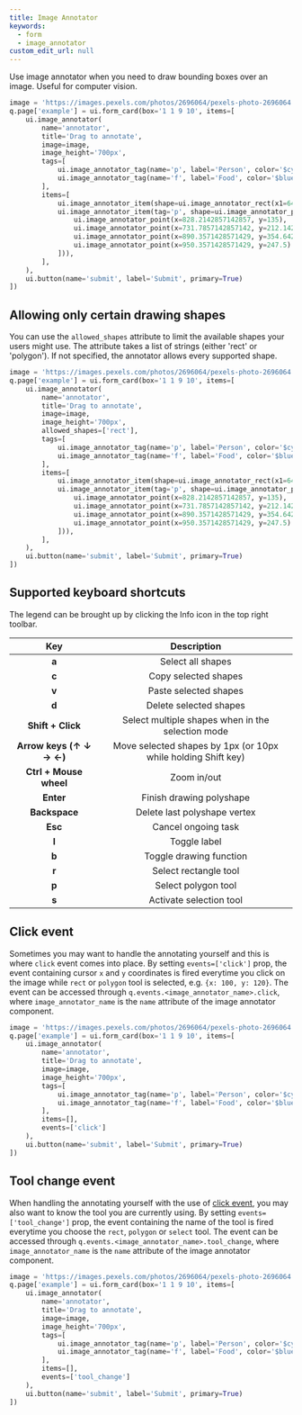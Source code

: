 ```yaml
---
title: Image Annotator
keywords:
  - form
  - image_annotator
custom_edit_url: null
---
```


Use image annotator when you need to draw bounding boxes over an image. Useful for computer vision.

```py
image = 'https://images.pexels.com/photos/2696064/pexels-photo-2696064.jpeg?auto=compress&cs=tinysrgb&w=1260&h=750&dpr=1'
q.page['example'] = ui.form_card(box='1 1 9 10', items=[
    ui.image_annotator(
        name='annotator',
        title='Drag to annotate',
        image=image,
        image_height='700px',
        tags=[
            ui.image_annotator_tag(name='p', label='Person', color='$cyan'),
            ui.image_annotator_tag(name='f', label='Food', color='$blue'),
        ],
        items=[
            ui.image_annotator_item(shape=ui.image_annotator_rect(x1=649, y1=393, x2=383, y2=25), tag='p'),
            ui.image_annotator_item(tag='p', shape=ui.image_annotator_polygon([
                ui.image_annotator_point(x=828.2142857142857, y=135),
                ui.image_annotator_point(x=731.7857142857142, y=212.14285714285714),
                ui.image_annotator_point(x=890.3571428571429, y=354.6428571428571),
                ui.image_annotator_point(x=950.3571428571429, y=247.5)
            ])),
        ],
    ),
    ui.button(name='submit', label='Submit', primary=True)
])
```

## Allowing only certain drawing shapes

You can use the `allowed_shapes` attribute to limit the available shapes your users might use. The attribute takes a list of strings (either 'rect' or 'polygon'). If not specified, the annotator allows every supported shape.

```py
image = 'https://images.pexels.com/photos/2696064/pexels-photo-2696064.jpeg?auto=compress&cs=tinysrgb&w=1260&h=750&dpr=1'
q.page['example'] = ui.form_card(box='1 1 9 10', items=[
    ui.image_annotator(
        name='annotator',
        title='Drag to annotate',
        image=image,
        image_height='700px',
        allowed_shapes=['rect'],
        tags=[
            ui.image_annotator_tag(name='p', label='Person', color='$cyan'),
            ui.image_annotator_tag(name='f', label='Food', color='$blue'),
        ],
        items=[
            ui.image_annotator_item(shape=ui.image_annotator_rect(x1=649, y1=393, x2=383, y2=25), tag='p'),
            ui.image_annotator_item(tag='p', shape=ui.image_annotator_polygon([
                ui.image_annotator_point(x=828.2142857142857, y=135),
                ui.image_annotator_point(x=731.7857142857142, y=212.14285714285714),
                ui.image_annotator_point(x=890.3571428571429, y=354.6428571428571),
                ui.image_annotator_point(x=950.3571428571429, y=247.5)
            ])),
        ],
    ),
    ui.button(name='submit', label='Submit', primary=True)
])
```

## Supported keyboard shortcuts

The legend can be brought up by clicking the Info icon in the top right toolbar.

|         **Key**          |                         **Description**                       |
|:------------------------:|:-------------------------------------------------------------:|
|          **a**           |                        Select all shapes                      |
|          **c**           |                      Copy selected shapes                     |
|          **v**           |                      Paste selected shapes                    |
|          **d**           |                     Delete selected shapes                    |
|    **Shift + Click**     |       Select multiple shapes when in the selection mode       |
| **Arrow keys (↑ ↓ → ←)** | Move selected shapes by 1px (or 10px while holding Shift key) |
|  **Ctrl + Mouse wheel**  |                          Zoom in/out                          |
|        **Enter**         |                    Finish drawing polyshape                   |
|      **Backspace**       |                  Delete last polyshape vertex                 |
|         **Esc**          |                      Cancel ongoing task                      |
|          **l**           |                          Toggle label                         |
|          **b**           |                    Toggle drawing function                    |
|          **r**           |                     Select rectangle tool                     |
|          **p**           |                       Select polygon tool                     |
|          **s**           |                     Activate selection tool                   |

## Click event

Sometimes you may want to handle the annotating yourself and this is where `click` event comes into place. By setting `events=['click']` prop, the event containing cursor `x` and `y` coordinates is fired everytime you click on the image while `rect` or `polygon` tool is selected, e.g. `{x: 100, y: 120}`. The event can be accessed through `q.events.<image_annotator_name>.click`, where `image_annotator_name` is the `name` attribute of the image annotator component.

```py
image = 'https://images.pexels.com/photos/2696064/pexels-photo-2696064.jpeg?auto=compress&cs=tinysrgb&w=1260&h=750&dpr=1'
q.page['example'] = ui.form_card(box='1 1 9 10', items=[
    ui.image_annotator(
        name='annotator',
        title='Drag to annotate',
        image=image,
        image_height='700px',
        tags=[
            ui.image_annotator_tag(name='p', label='Person', color='$cyan'),
            ui.image_annotator_tag(name='f', label='Food', color='$blue'),
        ],
        items=[],
        events=['click']
    ),
    ui.button(name='submit', label='Submit', primary=True)
])
```

## Tool change event

When handling the annotating yourself with the use of [click event](#click-event), you may also want to know the tool you are currently using. By setting `events=['tool_change']` prop, the event containing the name of the tool is fired everytime you choose the `rect`, `polygon` or `select` tool. The event can be accessed through `q.events.<image_annotator_name>.tool_change`, where `image_annotator_name` is the `name` attribute of the image annotator component.

```py
image = 'https://images.pexels.com/photos/2696064/pexels-photo-2696064.jpeg?auto=compress&cs=tinysrgb&w=1260&h=750&dpr=1'
q.page['example'] = ui.form_card(box='1 1 9 10', items=[
    ui.image_annotator(
        name='annotator',
        title='Drag to annotate',
        image=image,
        image_height='700px',
        tags=[
            ui.image_annotator_tag(name='p', label='Person', color='$cyan'),
            ui.image_annotator_tag(name='f', label='Food', color='$blue'),
        ],
        items=[],
        events=['tool_change']
    ),
    ui.button(name='submit', label='Submit', primary=True)
])
```

